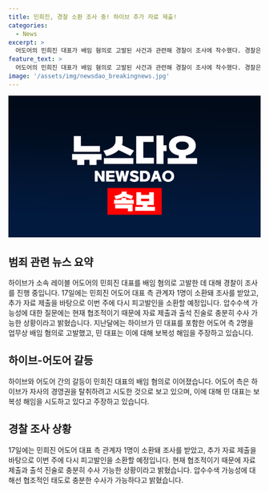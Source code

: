 ```yaml
---
title: 민희진, 경찰 소환 조사 중! 하이브 추가 자료 제출!
categories:
  - News
excerpt: >
  어도어의 민희진 대표가 배임 혐의로 고발된 사건과 관련해 경찰이 조사에 착수했다. 경찰은 이에 따라 민희진 대표 측 관계자 1명을 소환 조사 중이며, 추가 자료를 분석한 후 다른 피고발인들을 소환할 예정이라고 밝혔다. 하이브는 이들을 업무상 배임 혐의로 고발한 바 있다. 민 대표는 자신의 해임을 보복적으로 시도한 것으로 주장하며, 관련된 쟁점들이 계속해서 논란의 중심에 놓여 있어, 사건의 흐름이 더욱 주목받을 전망이다.
feature_text: >
  어도어의 민희진 대표가 배임 혐의로 고발된 사건과 관련해 경찰이 조사에 착수했다. 경찰은 이에 따라 민희진 대표 측 관계자 1명을 소환 조사 중이며, 추가 자료를 분석한 후 다른 피고발인들을 소환할 예정이라고 밝혔다. 하이브는 이들을 업무상 배임 혐의로 고발한 바 있다. 민 대표는 자신의 해임을 보복적으로 시도한 것으로 주장하며, 관련된 쟁점들이 계속해서 논란의 중심에 놓여 있어, 사건의 흐름이 더욱 주목받을 전망이다.
image: '/assets/img/newsdao_breakingnews.jpg'
---
```


<p><img src="/assets/img/newsdao_breakingnews.jpg" alt="implanttips 속보" /></p>

<h2 data-ke-size="size26">범죄 관련 뉴스 요약</h2>

<p data-ke-size="size16">하이브가 소속 레이블 어도어의 민희진 대표를 배임 혐의로 고발한 데 대해 경찰이 조사를 진행 중입니다. 17일에는 민희진 어도어 대표 측 관계자 1명이 소환돼 조사를 받았고, 추가 자료 제출을 바탕으로 이번 주에 다시 피고발인을 소환할 예정입니다. 압수수색 가능성에 대한 질문에는 현재 협조적이기 때문에 자료 제출과 출석 진술로 충분히 수사 가능한 상황이라고 밝혔습니다. 지난달에는 하이브가 민 대표를 포함한 어도어 측 2명을 업무상 배임 혐의로 고발했고, 민 대표는 이에 대해 보복성 해임을 주장하고 있습니다.</p>

<h2 data-ke-size="size26">하이브-어도어 갈등</h2>

<p data-ke-size="size16">하이브와 어도어 간의 갈등이 민희진 대표의 배임 혐의로 이어졌습니다. 어도어 측은 하이브가 자사의 경영권을 탈취하려고 시도한 것으로 보고 있으며, 이에 대해 민 대표는 보복성 해임을 시도하고 있다고 주장하고 있습니다.</p>

<h2 data-ke-size="size26">경찰 조사 상황</h2>

<p data-ke-size="size16">17일에는 민희진 어도어 대표 측 관계자 1명이 소환돼 조사를 받았고, 추가 자료 제출을 바탕으로 이번 주에 다시 피고발인을 소환할 예정입니다. 현재 협조적이기 때문에 자료 제출과 출석 진술로 충분히 수사 가능한 상황이라고 밝혔습니다. 압수수색 가능성에 대해선 협조적인 태도로 충분한 수사가 가능하다고 밝혔습니다.</p>


